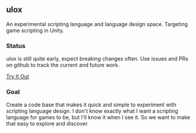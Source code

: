 ## ulox
An experimental scripting language and language design space. Targeting game scripting in Unity.

### Status

ulox is still quite early, expect breaking changes often. Use issues and PRs on github to track the current and future work.

[Try It Out](tryitout/WebGL/index.html)

### Goal
Create a code base that makes it quick and simple to experiment with scripting language design. I don't know exactly what I want a scripting language for games to be, but I'll know it when I see it. So we want to make that easy to explore and discover.

<!--
## Welcome to GitHub Pages

You can use the [editor on GitHub](https://github.com/stevehalliwell/ulox/edit/gh-pages/index.md) to maintain and preview the content for your website in Markdown files.

Whenever you commit to this repository, GitHub Pages will run [Jekyll](https://jekyllrb.com/) to rebuild the pages in your site, from the content in your Markdown files.

### Markdown

Markdown is a lightweight and easy-to-use syntax for styling your writing. It includes conventions for

```markdown
Syntax highlighted code block

# Header 1
## Header 2
### Header 3

- Bulleted
- List

1. Numbered
2. List

**Bold** and _Italic_ and `Code` text

[Link](url) and ![Image](src)
```

For more details see [GitHub Flavored Markdown](https://guides.github.com/features/mastering-markdown/).

### Jekyll Themes

Your Pages site will use the layout and styles from the Jekyll theme you have selected in your [repository settings](https://github.com/stevehalliwell/ulox/settings/pages). The name of this theme is saved in the Jekyll `_config.yml` configuration file.

### Support or Contact

Having trouble with Pages? Check out our [documentation](https://docs.github.com/categories/github-pages-basics/) or [contact support](https://support.github.com/contact) and we’ll help you sort it out.
-->